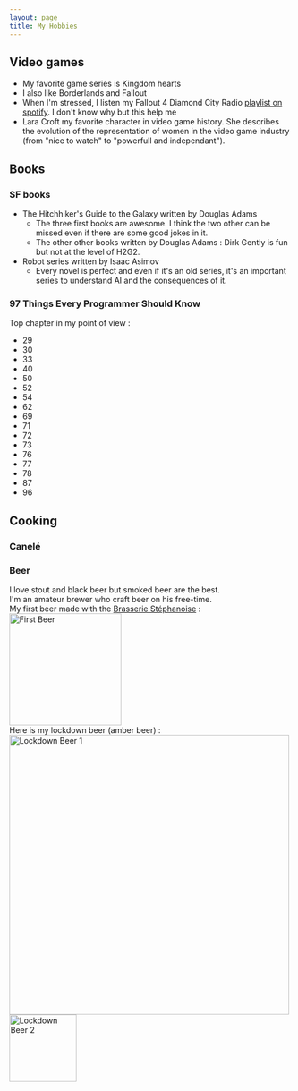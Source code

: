 ```yaml
---
layout: page
title: My Hobbies
---
```


## Video games

- My favorite game series is Kingdom hearts
- I also like Borderlands and Fallout
- When I'm stressed, I listen my Fallout 4 Diamond City Radio [playlist on spotify](https://open.spotify.com/playlist/6fJARQytW295vVoUSUjk8I?si=zssq5g6TQySo2HoGUgalGQ). I don't know why but this help me
- Lara Croft my favorite character in video game history. She describes the evolution of the representation of women in the video game industry (from "nice to watch" to "powerfull and independant").

## Books

### SF books

- The Hitchhiker's Guide to the Galaxy written by Douglas Adams
    - The three first books are awesome. I think the two other can be missed even if there are some good jokes in it. 
    - The other other books written by Douglas Adams : Dirk Gently is fun but not at the level of H2G2.
- Robot series written by Isaac Asimov
    - Every novel is perfect and even if it's an old series, it's an important series to understand AI and the consequences of it.  

### 97 Things Every Programmer Should Know

Top chapter in my point of view :
- 29
- 30 
- 33
- 40
- 50
- 52
- 54
- 62
- 69
- 71
- 72
- 73
- 76
- 77
- 78
- 87
- 96

<!---
## Sports

### Foosball

### Running
--->
## Cooking

### Canelé

### Beer

I love stout and black beer but smoked beer are the best.  
I'm an amateur brewer who craft beer on his free-time.  
My first beer made with the [Brasserie Stéphanoise](https://www.labrasseriestephanoise.com/)  :  
<img src="/RobinDonnay/images/Cooking/FirstBeer.jpg" alt="First Beer" width="200" />  
Here is my lockdown beer (amber beer) :  
<img src="/RobinDonnay/images/Cooking/LockdownBeer1.jpg" alt="Lockdown Beer 1" width="500" />
<img src="/RobinDonnay/images/Cooking/LockdownBeer2.jpg" alt="Lockdown Beer 2" width="120" />

<!---
### Cook book with all receipe I made from date to date
--->